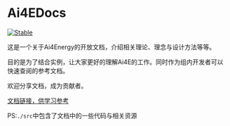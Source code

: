 # Ai4EDocs

[![Stable](https://img.shields.io/badge/docs-stable-blue.svg)](https://ai4energy.github.io/Ai4EDocs/)

这是一个关于Ai4Energy的开放文档，介绍相关理论、理念与设计方法等等。

目的是为了结合实例，让大家更好的理解Ai4E的工作。同时作为组内开发者可以快速查阅的参考文档。

欢迎分享文档，成为贡献者。

[文档链接，供学习参考](https://ai4energy.github.io/Ai4EDocs/)

PS:`./src`中包含了文档中的一些代码与相关资源
